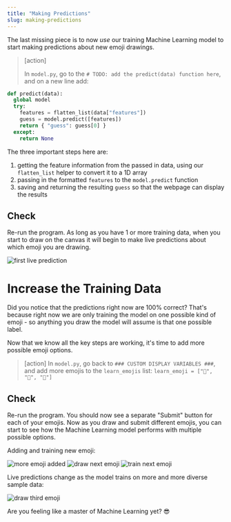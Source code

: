 ```yaml
---
title: "Making Predictions"
slug: making-predictions
---
```


The last missing piece is to now *use* our training Machine Learning model to start making predictions about new emoji drawings.

> [action]
>
> In `model.py`, go to the `# TODO: add the predict(data) function here`, and on a new line add:
>
```python
def predict(data):
  global model
  try:
    features = flatten_list(data["features"])
    guess = model.predict([features])
    return { "guess": guess[0] }
  except:
    return None
```
>

The three important steps here are:

1. getting the feature information from the passed in data, using our `flatten_list` helper to convert it to a 1D array
1. passing in the formatted `features` to the `model.predict` function
1. saving and returning the resulting `guess` so that the webpage can display the results

## Check

Re-run the program. As long as you have 1 or more training data, when you start to draw on the canvas it will begin to make live predictions about which emoji you are drawing.

![first live prediction](assets/first_prediction.png "first prediction")

# Increase the Training Data

Did you notice that the predictions right now are 100% correct? That's because right now we are only training the model on one possible kind of emoji - so anything you draw the model will assume is that one possible label.

Now that we know all the key steps are working, it's time to add more possible emoji options.

> [action]
> In `model.py`, go back to `### CUSTOM DISPLAY VARIABLES ###`, and add more emojis to the `learn_emojis` list:
> `learn_emoji = ["🙂", "🌈", "💎"]`

## Check

Re-run the program. You should now see a separate "Submit" button for each of your emojis. Now as you draw and submit different emojis, you can start to see how the Machine Learning model performs with multiple possible options.

Adding and training new emoji:

![more emoji added](assets/more_emoji_added.png "more emoji added")
![draw next emoji](assets/draw_next_emoji.png "draw next emoji")
![train next emoji](assets/train_next_emoji.png "train next emoji")

Live predictions change as the model trains on more and more diverse sample data:

![draw third emoji](assets/draw_third_emoji.png "draw third emoji")
<!-- ![draw third emoji 2](assets/draw_third_emoji_2.png "draw third emoji 2") -->
<!-- ![live prediction](assets/live_prediction_1.png "live prediction") -->

Are you feeling like a master of Machine Learning yet? 😎
